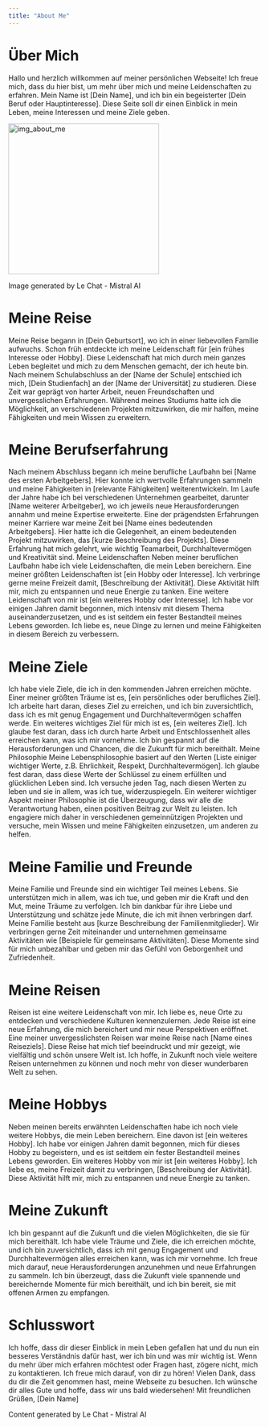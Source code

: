 ```yaml
---
title: "About Me"
---
```


# Über Mich

Hallo und herzlich willkommen auf meiner persönlichen Webseite! Ich freue mich, dass du hier bist, um mehr über mich und meine Leidenschaften zu erfahren. Mein Name ist [Dein Name], und ich bin ein begeisterter [Dein Beruf oder Hauptinteresse]. Diese Seite soll dir einen Einblick in mein Leben, meine Interessen und meine Ziele geben.

<img src="/content/img_about_me.jpg" alt="img_about_me" width="300" />

Image generated by Le Chat - Mistral AI

# Meine Reise

Meine Reise begann in [Dein Geburtsort], wo ich in einer liebevollen Familie aufwuchs. Schon früh entdeckte ich meine Leidenschaft für [ein frühes Interesse oder Hobby]. Diese Leidenschaft hat mich durch mein ganzes Leben begleitet und mich zu dem Menschen gemacht, der ich heute bin.
Nach meinem Schulabschluss an der [Name der Schule] entschied ich mich, [Dein Studienfach] an der [Name der Universität] zu studieren. Diese Zeit war geprägt von harter Arbeit, neuen Freundschaften und unvergesslichen Erfahrungen. Während meines Studiums hatte ich die Möglichkeit, an verschiedenen Projekten mitzuwirken, die mir halfen, meine Fähigkeiten und mein Wissen zu erweitern.

# Meine Berufserfahrung

Nach meinem Abschluss begann ich meine berufliche Laufbahn bei [Name des ersten Arbeitgebers]. Hier konnte ich wertvolle Erfahrungen sammeln und meine Fähigkeiten in [relevante Fähigkeiten] weiterentwickeln. Im Laufe der Jahre habe ich bei verschiedenen Unternehmen gearbeitet, darunter [Name weiterer Arbeitgeber], wo ich jeweils neue Herausforderungen annahm und meine Expertise erweiterte.
Eine der prägendsten Erfahrungen meiner Karriere war meine Zeit bei [Name eines bedeutenden Arbeitgebers]. Hier hatte ich die Gelegenheit, an einem bedeutenden Projekt mitzuwirken, das [kurze Beschreibung des Projekts]. Diese Erfahrung hat mich gelehrt, wie wichtig Teamarbeit, Durchhaltevermögen und Kreativität sind.
Meine Leidenschaften
Neben meiner beruflichen Laufbahn habe ich viele Leidenschaften, die mein Leben bereichern. Eine meiner größten Leidenschaften ist [ein Hobby oder Interesse]. Ich verbringe gerne meine Freizeit damit, [Beschreibung der Aktivität]. Diese Aktivität hilft mir, mich zu entspannen und neue Energie zu tanken.
Eine weitere Leidenschaft von mir ist [ein weiteres Hobby oder Interesse]. Ich habe vor einigen Jahren damit begonnen, mich intensiv mit diesem Thema auseinanderzusetzen, und es ist seitdem ein fester Bestandteil meines Lebens geworden. Ich liebe es, neue Dinge zu lernen und meine Fähigkeiten in diesem Bereich zu verbessern.

# Meine Ziele

Ich habe viele Ziele, die ich in den kommenden Jahren erreichen möchte. Einer meiner größten Träume ist es, [ein persönliches oder berufliches Ziel]. Ich arbeite hart daran, dieses Ziel zu erreichen, und ich bin zuversichtlich, dass ich es mit genug Engagement und Durchhaltevermögen schaffen werde.
Ein weiteres wichtiges Ziel für mich ist es, [ein weiteres Ziel]. Ich glaube fest daran, dass ich durch harte Arbeit und Entschlossenheit alles erreichen kann, was ich mir vornehme. Ich bin gespannt auf die Herausforderungen und Chancen, die die Zukunft für mich bereithält.
Meine Philosophie
Meine Lebensphilosophie basiert auf den Werten [Liste einiger wichtiger Werte, z.B. Ehrlichkeit, Respekt, Durchhaltevermögen]. Ich glaube fest daran, dass diese Werte der Schlüssel zu einem erfüllten und glücklichen Leben sind. Ich versuche jeden Tag, nach diesen Werten zu leben und sie in allem, was ich tue, widerzuspiegeln.
Ein weiterer wichtiger Aspekt meiner Philosophie ist die Überzeugung, dass wir alle die Verantwortung haben, einen positiven Beitrag zur Welt zu leisten. Ich engagiere mich daher in verschiedenen gemeinnützigen Projekten und versuche, mein Wissen und meine Fähigkeiten einzusetzen, um anderen zu helfen.

# Meine Familie und Freunde

Meine Familie und Freunde sind ein wichtiger Teil meines Lebens. Sie unterstützen mich in allem, was ich tue, und geben mir die Kraft und den Mut, meine Träume zu verfolgen. Ich bin dankbar für ihre Liebe und Unterstützung und schätze jede Minute, die ich mit ihnen verbringen darf.
Meine Familie besteht aus [kurze Beschreibung der Familienmitglieder]. Wir verbringen gerne Zeit miteinander und unternehmen gemeinsame Aktivitäten wie [Beispiele für gemeinsame Aktivitäten]. Diese Momente sind für mich unbezahlbar und geben mir das Gefühl von Geborgenheit und Zufriedenheit.

# Meine Reisen

Reisen ist eine weitere Leidenschaft von mir. Ich liebe es, neue Orte zu entdecken und verschiedene Kulturen kennenzulernen. Jede Reise ist eine neue Erfahrung, die mich bereichert und mir neue Perspektiven eröffnet.
Eine meiner unvergesslichsten Reisen war meine Reise nach [Name eines Reiseziels]. Diese Reise hat mich tief beeindruckt und mir gezeigt, wie vielfältig und schön unsere Welt ist. Ich hoffe, in Zukunft noch viele weitere Reisen unternehmen zu können und noch mehr von dieser wunderbaren Welt zu sehen.

# Meine Hobbys

Neben meinen bereits erwähnten Leidenschaften habe ich noch viele weitere Hobbys, die mein Leben bereichern. Eine davon ist [ein weiteres Hobby]. Ich habe vor einigen Jahren damit begonnen, mich für dieses Hobby zu begeistern, und es ist seitdem ein fester Bestandteil meines Lebens geworden.
Ein weiteres Hobby von mir ist [ein weiteres Hobby]. Ich liebe es, meine Freizeit damit zu verbringen, [Beschreibung der Aktivität]. Diese Aktivität hilft mir, mich zu entspannen und neue Energie zu tanken.

# Meine Zukunft

Ich bin gespannt auf die Zukunft und die vielen Möglichkeiten, die sie für mich bereithält. Ich habe viele Träume und Ziele, die ich erreichen möchte, und ich bin zuversichtlich, dass ich mit genug Engagement und Durchhaltevermögen alles erreichen kann, was ich mir vornehme.
Ich freue mich darauf, neue Herausforderungen anzunehmen und neue Erfahrungen zu sammeln. Ich bin überzeugt, dass die Zukunft viele spannende und bereichernde Momente für mich bereithält, und ich bin bereit, sie mit offenen Armen zu empfangen.

# Schlusswort

Ich hoffe, dass dir dieser Einblick in mein Leben gefallen hat und du nun ein besseres Verständnis dafür hast, wer ich bin und was mir wichtig ist. Wenn du mehr über mich erfahren möchtest oder Fragen hast, zögere nicht, mich zu kontaktieren. Ich freue mich darauf, von dir zu hören!
Vielen Dank, dass du dir die Zeit genommen hast, meine Webseite zu besuchen. Ich wünsche dir alles Gute und hoffe, dass wir uns bald wiedersehen!
Mit freundlichen Grüßen,
[Dein Name]

Content generated by Le Chat - Mistral AI
